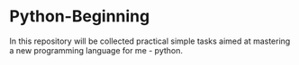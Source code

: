 # Python-Beginning

In this repository will be collected practical simple tasks 
aimed at mastering a new programming language for me - python.
